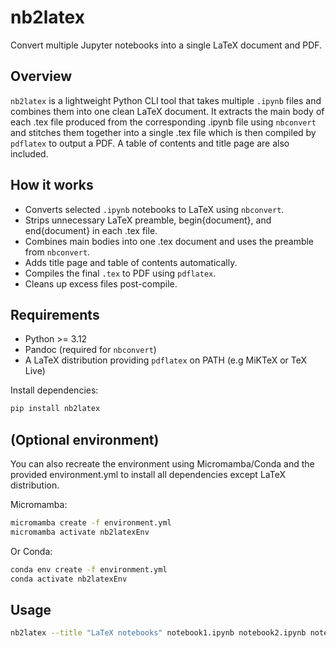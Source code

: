 # nb2latex

Convert multiple Jupyter notebooks into a single LaTeX document and PDF.

## Overview

`nb2latex` is a lightweight Python CLI tool that takes multiple `.ipynb` files and combines them into one clean LaTeX document. It extracts the main body of each .tex file produced from the corresponding .ipynb file using `nbconvert` and stitches them together into a single .tex file which is then compiled by `pdflatex` to output a PDF. A table of contents and title page are also included.

## How it works

- Converts selected `.ipynb` notebooks to LaTeX using `nbconvert`.
- Strips unnecessary LaTeX preamble, begin{document}, and end{document} in each .tex file.
- Combines main bodies into one .tex document and uses the preamble from `nbconvert`.
- Adds title page and table of contents automatically.
- Compiles the final `.tex` to PDF using `pdflatex`.
- Cleans up excess files post-compile.


## Requirements

- Python >= 3.12 
- Pandoc (required for `nbconvert`)
- A LaTeX distribution providing `pdflatex` on PATH (e.g MiKTeX or TeX Live)

Install dependencies:

```bash
pip install nb2latex
```

## (Optional environment)

You can also recreate the environment using Micromamba/Conda and the provided environment.yml to install all dependencies except LaTeX distribution.

Micromamba:
```bash
micromamba create -f environment.yml
micromamba activate nb2latexEnv
```
Or Conda:
```bash
conda env create -f environment.yml
conda activate nb2latexEnv
```

## Usage

```bash
nb2latex --title "LaTeX notebooks" notebook1.ipynb notebook2.ipynb notebook3.ipynb
```

